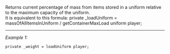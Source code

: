 Returns current percentage of mass from items stored in a uniform relative to the maximum capacity of the uniform.<br>
It is equivalent to this formula:
<sqf>private _loadUniform = massOfAllItemsInUniform / getContainerMaxLoad uniform player;</sqf>


---
*Example 1:*
```sqf
private _weight = loadUniform player;
```